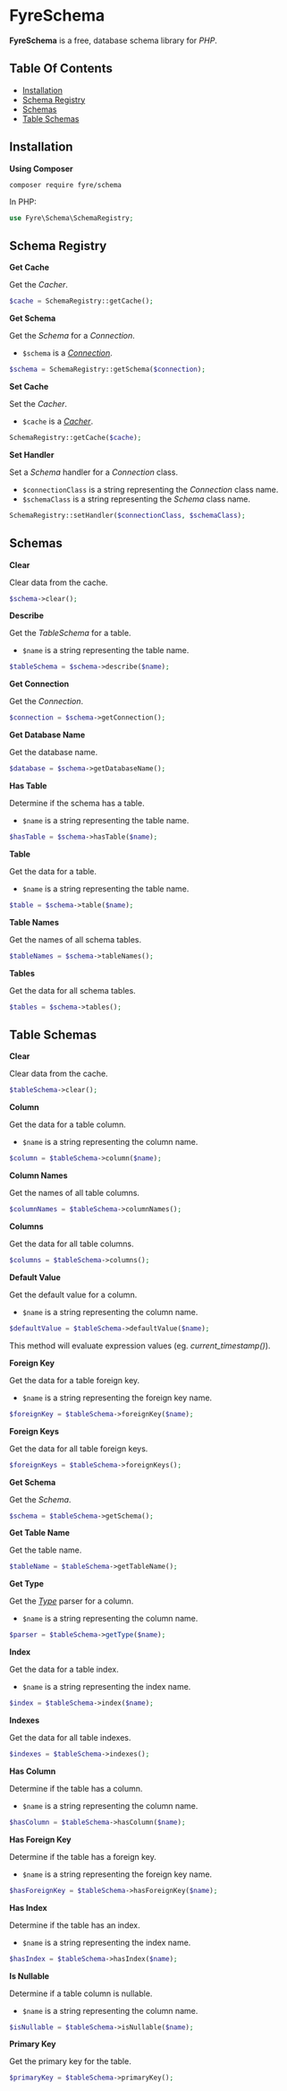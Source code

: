 # FyreSchema

**FyreSchema** is a free, database schema library for *PHP*.


## Table Of Contents
- [Installation](#installation)
- [Schema Registry](#schema-registry)
- [Schemas](#schemas)
- [Table Schemas](#table-schemas)



## Installation

**Using Composer**

```
composer require fyre/schema
```

In PHP:

```php
use Fyre\Schema\SchemaRegistry;
```


## Schema Registry

**Get Cache**

Get the *Cacher*.

```php
$cache = SchemaRegistry::getCache();
```

**Get Schema**

Get the *Schema* for a *Connection*.

- `$schema` is a [*Connection*](https://github.com/elusivecodes/FyreDB).

```php
$schema = SchemaRegistry::getSchema($connection);
```

**Set Cache**

Set the *Cacher*.

- `$cache` is a [*Cacher*](https://github.com/elusivecodes/FyreCache).

```php
SchemaRegistry::getCache($cache);
```

**Set Handler**

Set a *Schema* handler for a *Connection* class.

- `$connectionClass` is a string representing the *Connection* class name.
- `$schemaClass` is a string representing the *Schema* class name.

```php
SchemaRegistry::setHandler($connectionClass, $schemaClass);
```


## Schemas

**Clear**

Clear data from the cache.

```php
$schema->clear();
```

**Describe**

Get the *TableSchema* for a table.

- `$name` is a string representing the table name.

```php
$tableSchema = $schema->describe($name);
```

**Get Connection**

Get the *Connection*.

```php
$connection = $schema->getConnection();
```

**Get Database Name**

Get the database name.

```php
$database = $schema->getDatabaseName();
```

**Has Table**

Determine if the schema has a table.

- `$name` is a string representing the table name.

```php
$hasTable = $schema->hasTable($name);
```

**Table**

Get the data for a table.

- `$name` is a string representing the table name.

```php
$table = $schema->table($name);
```

**Table Names**

Get the names of all schema tables.

```php
$tableNames = $schema->tableNames();
```

**Tables**

Get the data for all schema tables.

```php
$tables = $schema->tables();
```


## Table Schemas

**Clear**

Clear data from the cache.

```php
$tableSchema->clear();
```

**Column**

Get the data for a table column.

- `$name` is a string representing the column name.

```php
$column = $tableSchema->column($name);
```

**Column Names**

Get the names of all table columns.

```php
$columnNames = $tableSchema->columnNames();
```

**Columns**

Get the data for all table columns.

```php
$columns = $tableSchema->columns();
```

**Default Value**

Get the default value for a column.

- `$name` is a string representing the column name.

```php
$defaultValue = $tableSchema->defaultValue($name);
```

This method will evaluate expression values (eg. *current_timestamp()*).

**Foreign Key**

Get the data for a table foreign key.

- `$name` is a string representing the foreign key name.

```php
$foreignKey = $tableSchema->foreignKey($name);
```

**Foreign Keys**

Get the data for all table foreign keys.

```php
$foreignKeys = $tableSchema->foreignKeys();
```

**Get Schema**

Get the *Schema*.

```php
$schema = $tableSchema->getSchema();
```

**Get Table Name**

Get the table name.

```php
$tableName = $tableSchema->getTableName();
```

**Get Type**

Get the [*Type*](https://github.com/elusivecodes/FyreTypeParser) parser for a column.

- `$name` is a string representing the column name.

```php
$parser = $tableSchema->getType($name);
```

**Index**

Get the data for a table index.

- `$name` is a string representing the index name.

```php
$index = $tableSchema->index($name);
```

**Indexes**

Get the data for all table indexes.

```php
$indexes = $tableSchema->indexes();
```

**Has Column**

Determine if the table has a column.

- `$name` is a string representing the column name.

```php
$hasColumn = $tableSchema->hasColumn($name);
```

**Has Foreign Key**

Determine if the table has a foreign key.

- `$name` is a string representing the foreign key name.

```php
$hasForeignKey = $tableSchema->hasForeignKey($name);
```

**Has Index**

Determine if the table has an index.

- `$name` is a string representing the index name.

```php
$hasIndex = $tableSchema->hasIndex($name);
```

**Is Nullable**

Determine if a table column is nullable.

- `$name` is a string representing the column name.

```php
$isNullable = $tableSchema->isNullable($name);
```

**Primary Key**

Get the primary key for the table.

```php
$primaryKey = $tableSchema->primaryKey();
```